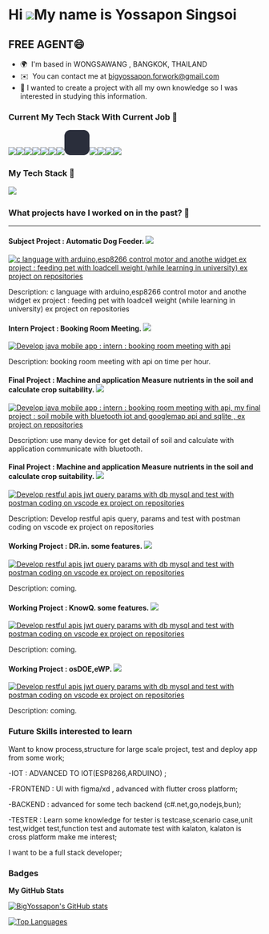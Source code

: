 Hi ![](https://user-images.githubusercontent.com/18350557/176309783-0785949b-9127-417c-8b55-ab5a4333674e.gif)My name is Yossapon Singsoi
========================================================================================================================================

FREE AGENT😄
----------
*   🌍  I'm based in WONGSAWANG , BANGKOK, THAILAND
*   ✉️  You can contact me at [bigyossapon.forwork@gmail.com](mailto:bigyossapon.forwork@gmail.com)        
*   💪  I wanted to create a project with all my own knowledge so I was interested in studying this information.
   
### Current My Tech Stack With Current Job 🧠
<a href="#"><p align="left"><img src="https://github.com/onemarc/tech-icons/blob/main/icons/bitbucket-dark.svg" width="50"><img src="https://github.com/onemarc/tech-icons/blob/main/icons/swift.svg" width="50"><img src="https://github.com/onemarc/tech-icons/blob/main/icons/xcode-dark.svg" width="50"><img src="https://github.com/onemarc/tech-icons/blob/main/icons/kotlin-dark.svg" width="50"><img src="https://github.com/onemarc/tech-icons/blob/main/icons/java-dark.svg" width="50"><img src="https://github.com/onemarc/tech-icons/blob/main/icons/dart-dark.svg" width="50"><img src="https://github.com/onemarc/tech-icons/blob/main/icons/vscode-dark.svg" width="50"><img src="https://github.com/onemarc/tech-icons/blob/main/icons/androidstudio-dark.svg" width="50"><img src="https://github.com/onemarc/tech-icons/blob/main/icons/discord-dark.svg" width="50"><img src="https://github.com/onemarc/tech-icons/blob/main/icons/firebase-light.svg" width="50"><img src="https://github.com/onemarc/tech-icons/blob/main/icons/flutter-dark.svg" width="50"><img src="https://github.com/onemarc/tech-icons/blob/main/icons/dotnet-dark.svg" width="50"></p></a>


### My Tech Stack 🧠
<img src="https://skillicons.dev/icons?i=c,arduino,swift,androidstudio,kotlin,java,vscode,dart,discord,firebase,flutter,github,git,js,nodejs,mongodb,mysql,postgres,sqlite,stackoverflow,"  />

### What projects have I worked on in the past? 🧠
--------------------------------------------------------------------------------------------------------------------------------------------------------------------------------------------------------------
#### Subject Project : Automatic Dog Feeder. <img src="https://img.icons8.com/?size=100&id=1TCX2ww987mj&format=png&color=000000" width="25">
<p align="left">
  <a href="https://skillicons.dev">
    <img src="https://skillicons.dev/icons?i=c,arduino" alt="c language with arduino,esp8266 control motor and anothe widget ex project : feeding pet with loadcell weight (while learning in university) ex project on repositories " />
  </a>
  </p>
Description: c language with arduino,esp8266 control motor and anothe widget ex project : feeding pet with loadcell weight (while learning in university) ex project on repositories
</p>
</p>



#### Intern Project : Booking Room Meeting. <img src="https://img.icons8.com/?size=100&id=1TCX2ww987mj&format=png&color=000000" width="25">
<p align="left">
  <a href="https://skillicons.dev">
    <img src="https://skillicons.dev/icons?i=java,androidstudio,c#,.net" alt="Develop java mobile app : intern : booking room meeting with api" />
  </a>
  </p>
Description:  booking room meeting with api on time per hour. 
</p>
</p>



#### Final Project : Machine and application Measure nutrients in the soil and calculate crop suitability. <img src="https://img.icons8.com/?size=100&id=1TCX2ww987mj&format=png&color=000000" width="25">
<p align="left">
  <a href="https://skillicons.dev">
    <img src="https://skillicons.dev/icons?i=java,androidstudio,sqlite,arduino" alt="Develop java mobile app : intern : booking room meeting with api, my final project : soil mobile with bluetooth iot and googlemap api and sqlite , ex project on repositories " />
  </a>
  </p>
Description:  use many device for get detail of soil and calculate with application communicate with bluetooth.
</p>
</p>



#### Final Project : Machine and application Measure nutrients in the soil and calculate crop suitability. <img src="https://img.icons8.com/?size=100&id=1TCX2ww987mj&format=png&color=000000" width="25">
<p align="left">
  <a href="https://skillicons.dev">
    <img src="https://skillicons.dev/icons?i=nodejs,mysql,postman,vscode" alt="Develop restful apis jwt query params with db mysql and test with postman coding on vscode ex project on repositories" />
  </a>
  </p>
Description: Develop restful apis query, params and test with postman coding on vscode ex project on repositories
</p>
</p>



#### Working Project : DR.in. some features. <img src="https://img.icons8.com/?size=100&id=1TCX2ww987mj&format=png&color=000000" width="25">
<p align="left">
  <a href="https://skillicons.dev">
    <img src="https://skillicons.dev/icons?i=swift" alt="Develop restful apis jwt query params with db mysql and test with postman coding on vscode ex project on repositories" />
  </a>
  </p>
Description: coming.
</p>
</p>



#### Working Project : KnowQ. some features. <img src="https://img.icons8.com/?size=100&id=1TCX2ww987mj&format=png&color=000000" width="25">
<p align="left">
  <a href="https://skillicons.dev">
    <img src="https://skillicons.dev/icons?i=kotlin" alt="Develop restful apis jwt query params with db mysql and test with postman coding on vscode ex project on repositories" />
  </a>
  </p>
Description:  coming.
</p>
</p>



#### Working Project : osDOE,eWP. <img src="https://img.icons8.com/?size=100&id=1TCX2ww987mj&format=png&color=000000" width="25">
<p align="left">
  <a href="https://skillicons.dev">
    <img src="https://skillicons.dev/icons?i=dart" alt="Develop restful apis jwt query params with db mysql and test with postman coding on vscode ex project on repositories" />
  </a>
  </p>
Description: coming.
</p>
</p>



### Future Skills interested to learn
 </p>
 Want to know process,structure for large scale project, test and deploy app from some work;</p>
-IOT : ADVANCED TO IOT(ESP8266,ARDUINO) ;  </p>
-FRONTEND :  UI with figma/xd , advanced with flutter cross platform;  </p>
-BACKEND :   advanced for some tech backend (c#.net,go,nodejs,bun);  </p>
-TESTER : Learn some knowledge for tester is testcase,scenario case,unit test,widget test,function test and automate test with kalaton, kalaton is cross platform make me interest;  </p>
I want to be a full stack developer;
</p>


### Badges
<b>My GitHub Stats</b>


<a href="http://www.github.com/BigYossapon"><img src="https://github-readme-stats.vercel.app/api?username=BigYossapon&show_icons=true&hide=&count_private=true&title_color=0891b2&text_color=ffffff&icon_color=0891b2&bg_color=1c1917&hide_border=true&show_icons=true" alt="BigYossapon's GitHub stats" /></a>

<a href="https://github.com/BigYossapon" align="left"><img src="https://github-readme-stats.vercel.app/api/top-langs/?username=BigYossapon&langs_count=10&title_color=0891b2&text_color=ffffff&icon_color=0891b2&bg_color=1c1917&hide_border=true&locale=en&custom_title=Top%20%Languages" alt="Top Languages" /></a>
  
